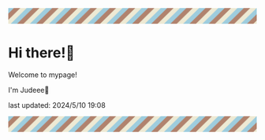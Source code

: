 <!-- Header image -->
<img src="./pokemon/pokemon_3.png" width="1000">

# Hi there!👋

Welcome to mypage!

I'm Judeee🐷

last updated: 2024/5/10 19:08

<!-- Footer image -->
<img src="./pokemon/pokemon_3.png" width="1000">
